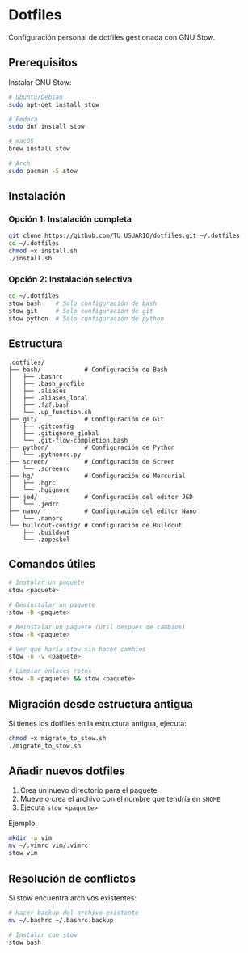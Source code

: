 # Dotfiles

Configuración personal de dotfiles gestionada con GNU Stow.

## Prerequisitos

Instalar GNU Stow:

```bash
# Ubuntu/Debian
sudo apt-get install stow

# Fedora
sudo dnf install stow

# macOS
brew install stow

# Arch
sudo pacman -S stow
```

## Instalación

### Opción 1: Instalación completa

```bash
git clone https://github.com/TU_USUARIO/dotfiles.git ~/.dotfiles
cd ~/.dotfiles
chmod +x install.sh
./install.sh
```

### Opción 2: Instalación selectiva

```bash
cd ~/.dotfiles
stow bash    # Solo configuración de bash
stow git     # Solo configuración de git
stow python  # Solo configuración de python
```

## Estructura

```
.dotfiles/
├── bash/            # Configuración de Bash
│   ├── .bashrc
│   ├── .bash_profile
│   ├── .aliases
│   ├── .aliases_local
│   ├── .fzf.bash
│   └── .up_function.sh
├── git/             # Configuración de Git
│   ├── .gitconfig
│   ├── .gitignore_global
│   └── .git-flow-completion.bash
├── python/          # Configuración de Python
│   └── .pythonrc.py
├── screen/          # Configuración de Screen
│   └── .screenrc
├── hg/              # Configuración de Mercurial
│   ├── .hgrc
│   └── .hgignore
├── jed/             # Configuración del editor JED
│   └── .jedrc
├── nano/            # Configuración del editor Nano
│   └── .nanorc
└── buildout-config/ # Configuración de Buildout
    ├── .buildout
    └── .zopeskel
```

## Comandos útiles

```bash
# Instalar un paquete
stow <paquete>

# Desinstalar un paquete
stow -D <paquete>

# Reinstalar un paquete (útil después de cambios)
stow -R <paquete>

# Ver qué haría stow sin hacer cambios
stow -n -v <paquete>

# Limpiar enlaces rotos
stow -D <paquete> && stow <paquete>
```

## Migración desde estructura antigua

Si tienes los dotfiles en la estructura antigua, ejecuta:

```bash
chmod +x migrate_to_stow.sh
./migrate_to_stow.sh
```

## Añadir nuevos dotfiles

1. Crea un nuevo directorio para el paquete
2. Mueve o crea el archivo con el nombre que tendría en `$HOME`
3. Ejecuta `stow <paquete>`

Ejemplo:
```bash
mkdir -p vim
mv ~/.vimrc vim/.vimrc
stow vim
```

## Resolución de conflictos

Si stow encuentra archivos existentes:

```bash
# Hacer backup del archivo existente
mv ~/.bashrc ~/.bashrc.backup

# Instalar con stow
stow bash
```
